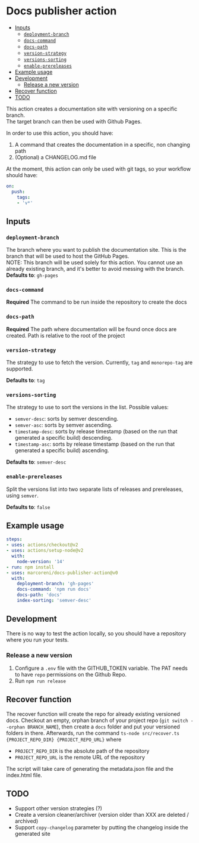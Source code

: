 <!-- omit in toc -->
# Docs publisher action

- [Inputs](#inputs)
  - [`deployment-branch`](#deployment-branch)
  - [`docs-command`](#docs-command)
  - [`docs-path`](#docs-path)
  - [`version-strategy`](#version-strategy)
  - [`versions-sorting`](#versions-sorting)
  - [`enable-prereleases`](#enable-prereleases)
- [Example usage](#example-usage)
- [Development](#development)
  - [Release a new version](#release-a-new-version)
- [Recover function](#recover-function)
- [TODO](#todo)

This action creates a documentation site with versioning on a specific branch.  
The target branch can then be used with Github Pages.

In order to use this action, you should have:

1. A command that creates the documentation in a specific, non changing path
2. (Optional) a CHANGELOG.md file

At the moment, this action can only be used with git tags, so your workflow should have:

```yaml
on:
  push:
    tags: 
    - 'v*'
```

## Inputs

### `deployment-branch`

The branch where you want to publish the documentation site. This is the branch
that will be used to host the GitHub Pages.  
NOTE: This branch will be used solely for this action. You cannot use an already existing branch, and
it's better to avoid messing with the branch.  
**Defaults to**: `gh-pages`

### `docs-command`

**Required** The command to be run inside the repository to create the docs

### `docs-path`

**Required** The path where documentation will be found once docs are created. Path is relative to the root of the project

### `version-strategy`

The strategy to use to fetch the version. Currently, `tag` and `monorepo-tag` are supported.

**Defaults to**: `tag`

### `versions-sorting`

The strategy to use to sort the versions in the list. Possible values:

- `semver-desc`: sorts by semver descending.
- `semver-asc`: sorts by semver ascending.
- `timestamp-desc`: sorts by release timestamp (based on the run that generated a specific build) descending.
- `timestamp-asc`: sorts by release timestamp (based on the run that generated a specific build) ascending.

**Defaults to**: `semver-desc`

### `enable-prereleases`

Split the versions list into two separate lists of releases and prereleases, using `semver`.

**Defaults to**: `false`

## Example usage

```yaml
steps:
- uses: actions/checkout@v2
- uses: actions/setup-node@v2
  with:
    node-version: '14'
- run: npm install
- uses: marcoreni/docs-publisher-action@v0
  with:
    deployment-branch: 'gh-pages'
    docs-command: 'npm run docs'
    docs-path: 'docs'
    index-sorting: 'semver-desc'
```

## Development

There is no way to test the action locally, so you should have a repository where you run your tests.  

### Release a new version

1. Configure a `.env` file with the GITHUB_TOKEN variable. The PAT needs to have `repo` permissions on the Github Repo.
2. Run `npm run release`

## Recover function

The recover function will create the repo for already existing versioned docs.
Checkout an empty, orphan branch of your project repo (`git switch --orphan BRANCH_NAME`), then
create a `docs` folder and put your versioned folders in there.
Afterwards, run the command `ts-node src/recover.ts {PROJECT_REPO_DIR} {PROJECT_REPO_URL}` where

- `PROJECT_REPO_DIR` is the absolute path of the repository
- `PROJECT_REPO_URL` is the remote URL of the repository

The script will take care of generating the metadata.json file and the index.html file.

## TODO

- Support other version strategies (?)
- Create a version cleaner/archiver (version older than XXX are deleted / archived)
- Support `copy-changelog` parameter by putting the changelog inside the generated site
